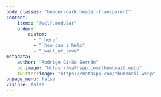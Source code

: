```yaml
---
body_classes: "header-dark header-transparent"
content:
    items: "@self.modular"
    order:
        custom:
          - "_hero"
          - "_how_can_i_help"
          - "_wall_of_love"
metadata:
    author: "Rodrigo Girão Serrão"
    og:image: "https://mathspp.com/thumbnail.webp"
    twitter:image: "https://mathspp.com/thumbnail.webp"
onpage_menu: false
visible: false
---
```

